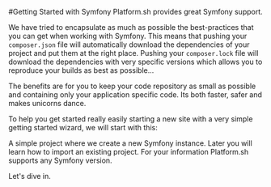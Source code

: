 #Getting Started with Symfony
Platform.sh provides great Symfony support.

We have tried to encapsulate as much as possible the best-practices that you can get when working with Symfony.
This means that pushing your ``composer.json`` file will automatically download the dependencies of your project and put them at the right place. Pushing your ``composer.lock`` file will download the dependencies with very specific versions which allows you to reproduce your builds as best as possible...

The benefits are for you to keep your code repository as small as possible and containing only your application specific code. Its both faster, safer and makes unicorns dance.
 
To help you get started really easily starting a new site with a very simple getting started wizard, we will start with this:
 
A simple project where we create a new Symfony instance. Later you will learn how to import an existing project. For your information Platform.sh supports any Symfony version. 

Let's dive in.